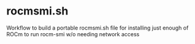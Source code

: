 # rocmsmi.sh
Workflow to build a portable rocmsmi.sh file for installing just enough of ROCm to run rocm-smi w/o needing network access
